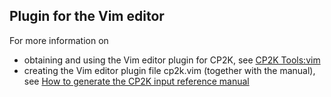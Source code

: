 ## Plugin for the Vim editor

For more information on
* obtaining and using the Vim editor plugin for CP2K, see [CP2K Tools:vim](https://www.cp2k.org/tools:vim)
* creating the Vim editor plugin file cp2k.vim (together with the manual), see [How to generate the CP2K input reference manual](https://manual.cp2k.org/trunk/generate_manual_howto.html)

